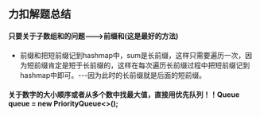 ## 力扣解题总结

#### 只要关于子数组和的问题--->前缀和(这是最好的方法)

- 前缀和把短前缀记到hashmap中，sum是长前缀，这样只需要遍历一次，因为短前缀肯定是短于长前缀的，这样在每次遍历长前缀过程中把短前缀记到hashmap中即可。---因为此时的长前缀就是后面的短前缀。

#### 关于数字的大小顺序或者从多个数中找最大值，直接用优先队列！！Queue<Integer> queue = new PriorityQueue<>();